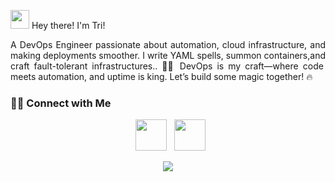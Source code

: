 <img src="https://github.com/TheDudeThatCode/TheDudeThatCode/blob/master/Assets/Hi.gif" width="30px"> Hey there! I'm Tri!
<p align="justify">
   A DevOps Engineer passionate about automation, cloud infrastructure, and making deployments smoother. I write YAML spells, summon containers,and craft fault-tolerant infrastructures.. 🧙‍♂️ DevOps is my craft—where code meets automation, and uptime is king. Let’s build some magic together! 🔥
</p>


<!--![Visitor Count](https://profile-counter.glitch.me/{tri-susilo}/count.svg)-->

<h3> 🤝🏻 Connect with Me </h3>
<p align="center">
&nbsp; <a href="https://www.linkedin.com/in/tri-susilo/" target="_blank" rel="noopener noreferrer"><img src="https://img.icons8.com/plasticine/100/000000/linkedin.png" width="50" /></a>
&nbsp; <a href="mailto:trisusilodev@gmail.com" target="_blank" rel="noopener noreferrer"><img src="https://img.icons8.com/plasticine/100/000000/gmail.png"  width="50" /></a>
<!--&nbsp; <a href="https://drive.google.com/file/d/1JGNPPiz_2qHmh2GICgJvKz5ZtPkqIjPK/view?usp=share_link" target="_blank" rel="noopener noreferrer"><img src="https://img.icons8.com/plasticine/100/000000/document.png"  width="50" /></a>-->
</p>

<div align="center">
  <img src="https://visitor-badge.laobi.icu/badge?page_id=tri-susilo.tri-susilo&left_text=Visitor"  />
</div>



<!--![Visitor Count](https://profile-counter.glitch.me/{tri-susilo}/count.svg)-->

<!--
**tri-susilo/tri-susilo** is a ✨ _special_ ✨ repository because its `README.md` (this file) appears on your GitHub profile.
<img align = 'right' src="https://github-readme-streak-stats.herokuapp.com/?user=tri-susilo&theme=dracula&hide_border=false" alt="GitHub Streak">
Here are some ideas to get you started:

- 🔭 I’m currently working on ...
- 🌱 I’m currently learning ...
- 👯 I’m looking to collaborate on ...
- 🤔 I’m looking for help with ...
- 💬 Ask me about ...
- 📫 How to reach me: ...
- 😄 Pronouns: ...
- ⚡ Fun fact: ...
-->
